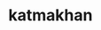 ---
title: katmakhan
github: https://github.com/katmakhan
mode: dark
transition: 3s
archetype:
  - Little Bit of Everything
---